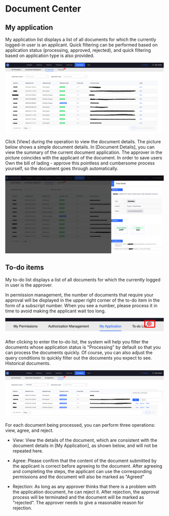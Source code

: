 # Document Center

## My application

My application list displays a list of all documents for which the currently logged-in user is an applicant. Quick filtering can be performed based on application status (processing, approved, rejected), and quick filtering based on application type is also provided.

![image-20200331210629168](todo-list.assets/image-20200331210629168.png)

Click [View] during the operation to view the document details. The picture below shows a simple document details. In [Document Details], you can view the summary of the current document application. The approver in the picture coincides with the applicant of the document. In order to save users Own the bill of lading - approve this pointless and cumbersome process yourself, so the document goes through automatically.

![image-20200331210657859](todo-list.assets/image-20200331210657859.png)

## To-do items

My to-do list displays a list of all documents for which the currently logged in user is the approver.

In permission management, the number of documents that require your approval will be displayed in the upper right corner of the to-do item in the form of a subscript number. When you see a number, please process it in time to avoid making the applicant wait too long.

![image-20200331210928813](todo-list.assets/image-20200331210928813.png)

After clicking to enter the to-do list, the system will help you filter the documents whose application status is "Processing" by default so that you can process the documents quickly. Of course, you can also adjust the query conditions to quickly filter out the documents you expect to see. Historical documents.

![image-20200331211434519](todo-list.assets/image-20200331211434519.png)

For each document being processed, you can perform three operations: view, agree, and reject.

* View: View the details of the document, which are consistent with the document details in [My Application], as shown below, and will not be repeated here.
* Agree: Please confirm that the content of the document submitted by the applicant is correct before agreeing to the document. After agreeing and completing the steps, the applicant can use the corresponding permissions and the document will also be marked as "Agreed"

* Rejection: As long as any approver thinks that there is a problem with the application document, he can reject it. After rejection, the approval process will be terminated and the document will be marked as "rejected". The approver needs to give a reasonable reason for rejection.